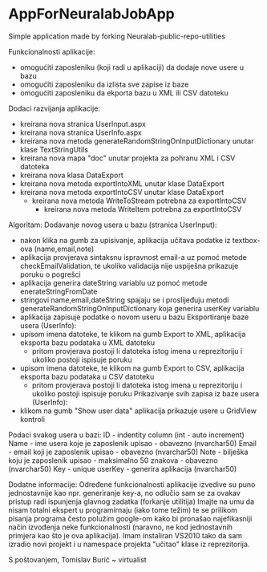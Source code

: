 AppForNeuralabJobApp
====================

Simple application made by forking Neuralab-public-repo-utilities


Funkcionalnosti aplikacije:
- omogućiti zaposleniku (koji radi u aplikaciji) da dodaje nove usere u bazu
- omogućiti zaposleniku da izlista sve zapise iz baze
- omogućiti zaposleniku da ekporta bazu u XML ili CSV datoteku

Dodaci razvijanja aplikacije:
- kreirana nova stranica UserInput.aspx
- kreirana nova stranica UserInfo.aspx
- kreirana nova metoda generateRandomStringOnInputDictionary unutar klase TextStringUtils
- kreirana nova mapa "doc" unutar projekta za pohranu XML i CSV datoteka
- kreirana nova klasa DataExport
- kreirana nova metoda exportIntoXML unutar klase DataExport
- kreirana nova metoda exportIntoCSV unutar klase DataExport
  - kreirana nova metoda WriteToStream potrebna za exportIntoCSV
	- kreirana nova metoda WriteItem potrebna za exportIntoCSV

Algoritam:
Dodavanje novog usera u bazu (stranica UserInput):
- nakon klika na gumb za upisivanje, aplikacija učitava podatke iz textbox-ova (name,email,note)
- aplikacija provjerava sintaksnu ispravnost email-a uz pomoć metode checkEmailValidation,
  te ukoliko validacija nije uspiješna prikazuje poruku o pogrešci
- aplikacija generira dateString variablu uz pomoć metode enerateStringFromDate
- stringovi name,email,dateString spajaju se i proslijeđuju metodi generateRandomStringOnInputDictionary
  koja generira userKey variablu
- aplikacija zapisuje podatke o novom useru u bazu
Eksportiranje baze usera (UserInfo):
- upisom imena datoteke, te klikom na gumb Export to XML, aplikacija eksporta bazu podataka u XML datoteku
	- pritom provjerava postoji li datoteka istog imena u reprezitoriju i ukoliko postoji ispisuje poruku
- upisom imena datoteke, te klikom na gumb Export to CSV, aplikacija eksporta bazu podataka u CSV datoteku
	- pritom provjerava postoji li datoteka istog imena u reprezitoriju i ukoliko postoji ispisuje poruku
Prikazivanje svih zapisa iz baze usera (UserInfo):
- klikom na gumb "Show user data" aplikacija prikazuje usere u GridView kontroli

Podaci svakog usera u bazi:
ID - indentity column (int - auto increment)
Name - ime usera koje je zaposlenik upisao - obavezno (nvarchar50)
Email - email koji je zaposlenik upisao - obavezno (nvarchar50)
Note - bilješka koju je zaposlenik upisao - maksimalno 50 znakova - obavezno (nvarchar50)
Key - unique userKey - generira aplikacija (nvarchar50)


Dodatne informacije:
Određene funkcionalnosti aplikacije izvedive su puno jednostavnije kao npr. generiranje key-a,
no odlučio sam se za ovakav pristup radi ispunjenja glavnog zadatka (forkanje utilitija)
Imajte na umu da nisam totalni ekspert u programirnaju (iako tome težim) te se prilikom pisanja
programa često polužim google-om kako bi pronašao najefikasniji način izvođenja neke funkcionalnosti
(naravno, ne kod jednostavnih primjera kao što je ova aplikacija).
Imam instaliran VS2010 tako da sam izradio novi projekt i u namespace projekta "učitao" klase iz
reprezitorija.

S poštovanjem, Tomislav Burić ~ virtualist
